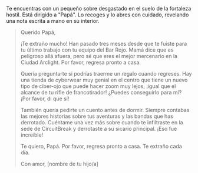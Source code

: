 Te encuentras con un pequeño sobre desgastado en el suelo de la fortaleza hostil. Está dirigido a "Papá". Lo recoges y lo abres con cuidado, revelando una nota escrita a mano en su interior.

> Querido Papá,
>
> ¡Te extraño mucho! Han pasado tres meses desde que te fuiste para tu último trabajo con tu equipo del Bar Rojo. Mamá dice que es peligroso allá afuera, pero sé que eres el mejor mercenario en la Ciudad Arclight. Por favor, regresa pronto a casa.
>
> Quería preguntarte si podrías traerme un regalo cuando regreses. Hay una tienda de cyberwear muy genial en el centro que tiene un nuevo tipo de ciber-ojo que puede hacer zoom muy lejos, ¡igual que el alcance de tu rifle de francotirador! ¿Puedes conseguirlo para mí? ¡Por favor, di que sí!
>
> También quería pedirte un cuento antes de dormir. Siempre contabas las mejores historias sobre tus aventuras y las bandas que has derrotado. Cuéntame una vez más sobre cuando te infiltraste en la sede de CircuitBreak y derrotaste a su sicario principal. ¡Eso fue increíble!
>
> Te quiero, Papá. Por favor, regresa pronto a casa. Te extraño cada día.
>
> Con amor,
> [nombre de tu hijo/a]
